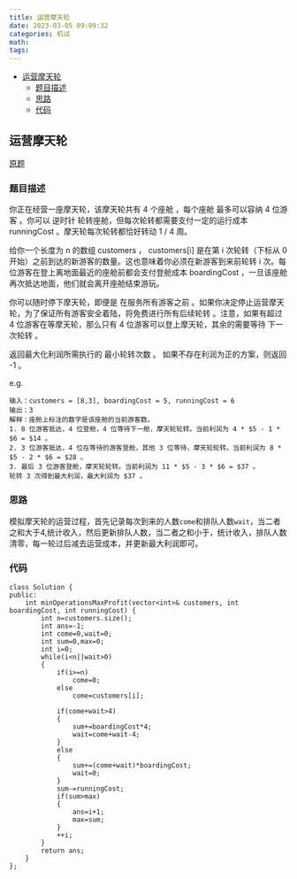 ```yaml
---
title: 运营摩天轮
date: 2023-03-05 09:09:32
categories: 机试
math:
tags:
---
```

<!-- TOC -->

- [运营摩天轮](#运营摩天轮)
    - [题目描述](#题目描述)
    - [思路](#思路)
    - [代码](#代码)

<!-- /TOC -->
## 运营摩天轮
[原题](https://leetcode.cn/problems/maximum-profit-of-operating-a-centennial-wheel/)
### 题目描述
你正在经营一座摩天轮，该摩天轮共有 4 个座舱 ，每个座舱 最多可以容纳 4 位游客 。你可以 逆时针 轮转座舱，但每次轮转都需要支付一定的运行成本 runningCost 。摩天轮每次轮转都恰好转动 1 / 4 周。

给你一个长度为 n 的数组 customers ， customers[i] 是在第 i 次轮转（下标从 0 开始）之前到达的新游客的数量。这也意味着你必须在新游客到来前轮转 i 次。每位游客在登上离地面最近的座舱前都会支付登舱成本 boardingCost ，一旦该座舱再次抵达地面，他们就会离开座舱结束游玩。

你可以随时停下摩天轮，即便是 在服务所有游客之前 。如果你决定停止运营摩天轮，为了保证所有游客安全着陆，将免费进行所有后续轮转 。注意，如果有超过 4 位游客在等摩天轮，那么只有 4 位游客可以登上摩天轮，其余的需要等待 下一次轮转 。

返回最大化利润所需执行的 最小轮转次数 。 如果不存在利润为正的方案，则返回 -1 。

e.g.
```
输入：customers = [8,3], boardingCost = 5, runningCost = 6
输出：3
解释：座舱上标注的数字是该座舱的当前游客数。
1. 8 位游客抵达，4 位登舱，4 位等待下一舱，摩天轮轮转。当前利润为 4 * $5 - 1 * $6 = $14 。
2. 3 位游客抵达，4 位在等待的游客登舱，其他 3 位等待，摩天轮轮转。当前利润为 8 * $5 - 2 * $6 = $28 。
3. 最后 3 位游客登舱，摩天轮轮转。当前利润为 11 * $5 - 3 * $6 = $37 。
轮转 3 次得到最大利润，最大利润为 $37 。
```

### 思路
模拟摩天轮的运营过程，首先记录每次到来的人数`come`和排队人数`wait`，当二者之和大于4,统计收入，然后更新排队人数，当二者之和小于，统计收入，排队人数清零，每一轮过后减去运营成本，并更新最大利润即可。

### 代码
```
class Solution {
public:
    int minOperationsMaxProfit(vector<int>& customers, int boardingCost, int runningCost) {
        int n=customers.size();
        int ans=-1;
        int come=0,wait=0;
        int sum=0,max=0;
        int i=0;
        while(i<n||wait>0)
        {
            if(i>=n)
                come=0;
            else
                come=customers[i];
            
            if(come+wait>4)
            {
                sum+=boardingCost*4;
                wait=come+wait-4;
            }
            else
            {
                sum+=(come+wait)*boardingCost;
                wait=0;
            }
            sum-=runningCost;
            if(sum>max)
            {
                ans=i+1;
                max=sum;
            }
            ++i;
        }
        return ans;
    }
};
```